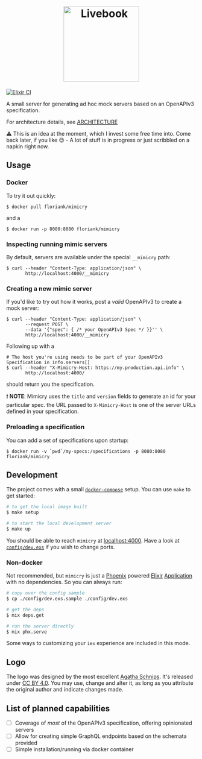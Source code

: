 <h1 align="center"><img src="https://github.com/floriank/mimicry/raw/main/.github/assets/logo.png" alt="Livebook" width="200"></h1>

[![Elixir CI](https://github.com/floriank/mimicry/actions/workflows/elixir.yml/badge.svg)](https://github.com/floriank/mimicry/actions/workflows/elixir.yml)

A small server for generating ad hoc mock servers based on an OpenAPIv3 specification.

For architecture details, see [ARCHITECTURE](./ARCHITECTURE.md)

:warning: This is an idea at the moment, which I invest some free time into. Come back later, if you like :wink: - A lot of stuff is in progress or just scribbled on a napkin right now.

## Usage

### Docker

To try it out quickly:

```
$ docker pull floriank/mimicry
```

and a

```
$ docker run -p 8080:8080 floriank/mimicry
```

### Inspecting running mimic servers

By default, servers are available under the special `__mimicry` path:

```
$ curl --header "Content-Type: application/json" \ 
       http://localhost:4000/__mimicry
```

### Creating a new mimic server

If you'd like to try out how it works, post a _valid_ OpenAPIv3 to create a mock server:

```
$ curl --header "Content-Type: application/json" \ 
       --request POST \
       --data '{"spec": { /* your OpenAPIv3 Spec */ }}'' \
       http://localhost:4000/__mimicry
```

Following up with a 

```
# The host you're using needs to be part of your OpenAPIv3 Specification in info.servers[]
$ curl --header "X-Mimicry-Host: https://my.production.api.info" \
       http://localhost:4000/
```

should return you the specification.

:exclamation: __NOTE__: Mimicry uses the `title` and `version` fields to generate an id for your particular spec. the URL passed to `X-Mimicry-Host` is one of the server URLs defined in your specification.

### Preloading a specification

You can add a set of specifications upon startup:

```
$ docker run -v `pwd`/my-specs:/specifications -p 8080:8080 floriank/mimicry
```

## Development

The project comes with a small [`docker-compose`](https://docs.docker.com/compose/) setup. You can use `make` to get started:

```bash
# to get the local image built
$ make setup

# to start the local development server
$ make up
``` 

You should be able to reach `mimicry` at [localhost:4000](http://localhost:4000). Have a look at [`config/dev.exs`]('./config/dev.exs') if you wish to change ports.

### Non-docker

Not recommended, but `mimicry` is just a [Phoenix](https://phoenixframework.org/) powered [Elixir](https://elixir-lang.org) [Application](https://erlang.org/doc/design_principles/applications.html) with no dependencies. So you can always run:

```bash
# copy over the config sample
$ cp ./config/dev.exs.sample ./config/dev.exs

# get the deps
$ mix deps.get

# run the server directly
$ mix phx.serve
```

Some ways to customizing your `iex` experience are included in this mode.

## Logo

The logo was designed by the most excellent [Agatha Schnips](https://www.agathaschnips.com). It's released under [CC BY 4.0](https://creativecommons.org/licenses/by/4.0/). You may use, change and alter it, as long as you attribute the original author and indicate changes made.

## List of planned capabilities

- [ ] Coverage of _most_ of the OpenAPIv3 specification, offering opinionated servers
- [ ] Allow for creating simple GraphQL endpoints based on the schemata provided
- [ ] Simple installation/running via docker container
